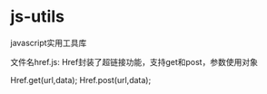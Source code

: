 # js-utils
javascript实用工具库

文件名href.js:
Href封装了超链接功能，支持get和post，参数使用对象

Href.get(url,data);
Href.post(url,data);
